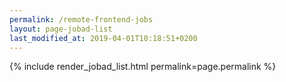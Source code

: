 ```yaml
---
permalink: /remote-frontend-jobs
layout: page-jobad-list
last_modified_at: 2019-04-01T10:18:51+0200
---
```

{% include render_jobad_list.html permalink=page.permalink %}
